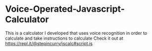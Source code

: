 # Voice-Operated-Javascript-Calculator
This is a calculator I developed that uses voice recognition in order to calculate and take instructions to calculate
Check it out at https://repl.it/@stepincurry/jscalc#script.js
